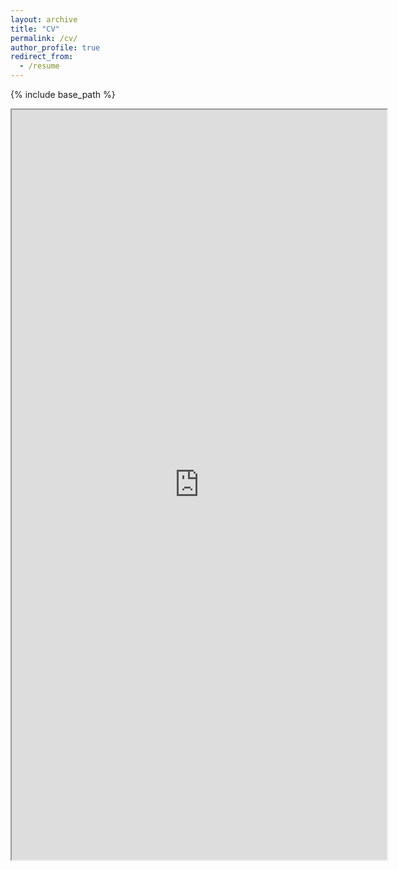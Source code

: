 ```yaml
---
layout: archive
title: "CV"
permalink: /cv/
author_profile: true
redirect_from:
  - /resume
---
```


{% include base_path %}

<iframe src="https://docs.google.com/document/d/e/2PACX-1vTdoL45kj7J3dvEApx7ydCIvhfddNwzs2xpe6rLNYQNx8HC0RqrVV-iHastvVy_OBJZs70z3B4Yxu1d/pub?embedded=true" width="600" height="1200"></iframe>
